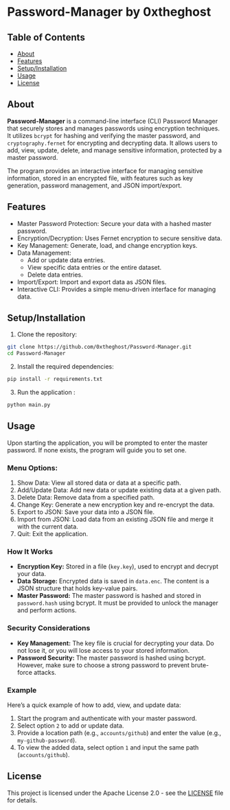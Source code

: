 # Password-Manager by 0xtheghost
## Table of Contents

- [About](#About)
- [Features](#Features)
- [Setup/Installation](#Setup/Installation)
- [Usage](#Usage)
- [License](#License)

## About

**Password-Manager** is a command-line interface (CLI) Password Manager that securely stores and manages passwords using encryption techniques. It utilizes `bcrypt` for hashing and verifying the master password, and `cryptography.fernet` for encrypting and decrypting data. It allows users to add, view, update, delete, and manage sensitive information, protected by a master password.

The program provides an interactive interface for managing sensitive information, stored in an encrypted file, with features such as key generation, password management, and JSON import/export.

## Features

- Master Password Protection: Secure your data with a hashed master password.
- Encryption/Decryption: Uses Fernet encryption to secure sensitive data.
- Key Management: Generate, load, and change encryption keys.
- Data Management:
    - Add or update data entries.
    - View specific data entries or the entire dataset.
    - Delete data entries.
- Import/Export: Import and export data as JSON files.
- Interactive CLI: Provides a simple menu-driven interface for managing data.

## Setup/Installation
1. Clone the repository:
``` bash
git clone https://github.com/0xtheghost/Password-Manager.git
cd Password-Manager
```
2. Install the required dependencies:
``` bash
pip install -r requirements.txt
```
3. Run the application :
``` bash
python main.py
```

## Usage

Upon starting the application, you will be prompted to enter the master password. If none exists, the program will guide you to set one.

### Menu Options:
1. Show Data: View all stored data or data at a specific path.
2. Add/Update Data: Add new data or update existing data at a given path.
3. Delete Data: Remove data from a specified path.
4. Change Key: Generate a new encryption key and re-encrypt the data.
5. Export to JSON: Save your data into a JSON file.
6. Import from JSON: Load data from an existing JSON file and merge it with the current data.
7. Quit: Exit the application.
### How It Works
- **Encryption Key:** Stored in a file (`key.key`), used to encrypt and decrypt your data.
- **Data Storage:** Encrypted data is saved in `data.enc`. The content is a JSON structure that holds key-value pairs.
- **Master Password:** The master password is hashed and stored in `password.hash` using bcrypt. It must be provided to unlock the manager and perform actions.
### Security Considerations
- **Key Management:** The key file is crucial for decrypting your data. Do not lose it, or you will lose access to your stored information.
- **Password Security:** The master password is hashed using bcrypt. However, make sure to choose a strong password to prevent brute-force attacks.
### Example
Here’s a quick example of how to add, view, and update data:
1. Start the program and authenticate with your master password.
2. Select option `2` to add or update data.
3. Provide a location path (e.g., `accounts/github`) and enter the value (e.g., `my-github-password`).
4. To view the added data, select option `1` and input the same path (`accounts/github`).

## License
This project is licensed under the Apache License 2.0 - see the [LICENSE](https://github.com/0xtheghost/Password-Manager/blob/main/LICENSE) file for details.